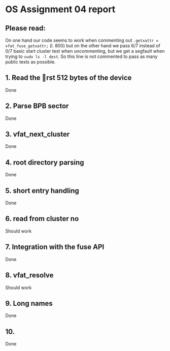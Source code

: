 # OS Assignment 04 report
## Please read:
On one hand our code seems to work when commenting out `.getxattr = vfat_fuse_getxattr;` (l. 800) but on the other hand we pass 6/7 instead of 0/7 basic start cluster test when uncommenting, but we get a segfault when trying to `sudo ls -l dest`. So this line is not commented to pass as many public tests as possible.

## 1. Read the rst 512 bytes of the device
Done

## 2. Parse BPB sector
Done

## 3. vfat_next_cluster
Done

## 4.  root directory parsing
Done

## 5.   short  entry  handling
Done

## 6. read from cluster no
Should work

## 7. Integration with the fuse API
Done

## 8. vfat_resolve
Should work

## 9. Long names
Done

## 10.
Done
